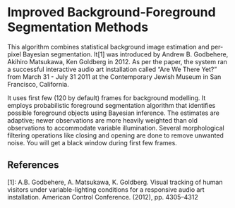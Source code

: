 Improved Background-Foreground Segmentation Methods 
===================================================

This algorithm combines statistical background image estimation and per-pixel Bayesian segmentation. It[1] was introduced by Andrew B. Godbehere, Akihiro Matsukawa, Ken Goldberg in 2012. As per the paper, the system ran a successful interactive audio art installation called “Are We There Yet?” from March 31 - July 31 2011 at the Contemporary Jewish Museum in San Francisco, California.

It uses first few (120 by default) frames for background modelling. It employs probabilistic foreground segmentation algorithm that identifies possible foreground objects using Bayesian inference. The estimates are adaptive; newer observations are more heavily weighted than old observations to accommodate variable illumination. Several morphological filtering operations like closing and opening are done to remove unwanted noise. You will get a black window during first few frames.

References
----------
[1]: A.B. Godbehere, A. Matsukawa, K. Goldberg. Visual tracking of human visitors under variable-lighting conditions for a responsive audio art installation. American Control Conference. (2012), pp. 4305–4312